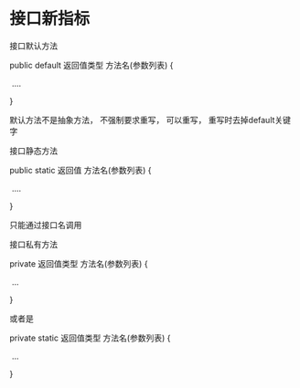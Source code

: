 # 接口新指标

接口默认方法

public default 返回值类型 方法名(参数列表) {

​	....

}



默认方法不是抽象方法， 不强制要求重写， 可以重写， 重写时去掉default关键字



接口静态方法

public static 返回值 方法名(参数列表) {

​	....

}



只能通过接口名调用



接口私有方法

private 返回值类型 方法名(参数列表) {

​	...

}

或者是

private static 返回值类型 方法名(参数列表) {

​	...

}
